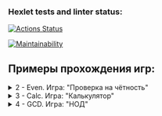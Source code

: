 ### Hexlet tests and linter status:

[![Actions Status](https://github.com/ElsaAkhmatyanova/java-project-61/actions/workflows/hexlet-check.yml/badge.svg)](https://github.com/ElsaAkhmatyanova/java-project-61/actions)

[![Maintainability](https://api.codeclimate.com/v1/badges/58e477cc126acbd48085/maintainability)](https://codeclimate.com/github/ElsaAkhmatyanova/java-project-61/maintainability)

## Примеры прохождения игр:

<details>
  <summary>2 - Even. Игра: "Проверка на чётность"</summary>

Пример успешного прохождения игры:
![SuccessfulEvenGame.PNG](image/SuccessfulEvenGame.PNG)

Пример неуспешного прохождения игры:
![UnsuccessfulEvenGame.PNG](image/UnsuccessfulEvenGame.PNG)
</details>

<details>
  <summary>3 - Calc. Игра: "Калькулятор"</summary>

Пример успешного прохождения игры:
![SuccessfulCalcGame.PNG](image/SuccessfulCalcGame.PNG)

Пример неуспешного прохождения игры:
![UnsuccessfulCalcGame.PNG](image/UnsuccessfulCalcGame.PNG)
</details>

<details>
  <summary>4 - GCD. Игра: "НОД"</summary>

Пример успешного прохождения игры:
![SuccessfulGCDGame.PNG](image/SuccessfulGCDGame.PNG)

Пример неуспешного прохождения игры:
![UnsuccessfulGCDGame.PNG](image/UnsuccessfulGCDGame.PNG)
</details>